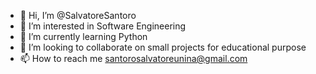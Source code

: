 - 👋 Hi, I’m @SalvatoreSantoro
- 👀 I’m interested in Software Engineering
- 🌱 I’m currently learning Python
- 💞️ I’m looking to collaborate on small projects for educational purpose
- 📫 How to reach me santorosalvatoreunina@gmail.com

<!---
SalvatoreSantoro/SalvatoreSantoro is a ✨ special ✨ repository because its `README.md` (this file) appears on your GitHub profile.
You can click the Preview link to take a look at your changes.
--->
